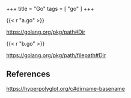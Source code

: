 +++
title = "Go"
tags = [ "go" ]
+++

{{< r "a.go" >}}

<https://golang.org/pkg/path#Dir>

{{< r "b.go" >}}

<https://golang.org/pkg/path/filepath#Dir>

## References

<https://hyperpolyglot.org/c#dirname-basename>
